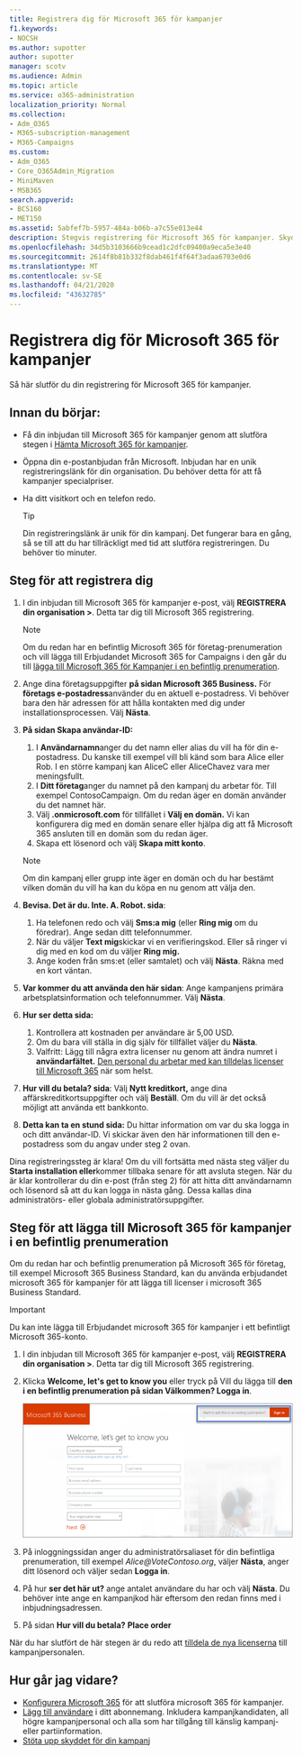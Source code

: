 ```yaml
---
title: Registrera dig för Microsoft 365 för kampanjer
f1.keywords:
- NOCSH
ms.author: supotter
author: supotter
manager: scotv
ms.audience: Admin
ms.topic: article
ms.service: o365-administration
localization_priority: Normal
ms.collection:
- Adm_O365
- M365-subscription-management
- M365-Campaigns
ms.custom:
- Adm_O365
- Core_O365Admin_Migration
- MiniMaven
- MSB365
search.appverid:
- BCS160
- MET150
ms.assetid: 5abfef7b-5957-484a-b06b-a7c55e013e44
description: Stegvis registrering för Microsoft 365 för kampanjer. Skydda din kampanj från cybersäkerhetshot mot e-post, data och kommunikation.
ms.openlocfilehash: 34d5b3103666b9cead1c2dfc09400a9eca5e3e40
ms.sourcegitcommit: 2614f8b81b332f8dab461f4f64f3adaa6703e0d6
ms.translationtype: MT
ms.contentlocale: sv-SE
ms.lasthandoff: 04/21/2020
ms.locfileid: "43632785"
---
```

# <a name="sign-up-for-microsoft-365-for-campaigns"></a>Registrera dig för Microsoft 365 för kampanjer 

Så här slutför du din registrering för Microsoft 365 för kampanjer.

## <a name="before-you-start"></a>Innan du börjar: 
- Få din inbjudan till Microsoft 365 för kampanjer genom att slutföra stegen i [Hämta Microsoft 365 för kampanjer](get-microsoft-365-campaigns.md#get-microsoft-365-for-campaigns). 
- Öppna din e-postanbjudan från Microsoft. Inbjudan har en unik registreringslänk för din organisation. Du behöver detta för att få kampanjer specialpriser.
- Ha ditt visitkort och en telefon redo. 

    > [!TIP]
    > Din registreringslänk är unik för din kampanj. Det fungerar bara en gång, så se till att du har tillräckligt med tid att slutföra registreringen. Du behöver tio minuter. 

## <a name="steps-to-sign-up"></a>Steg för att registrera dig

1. I din inbjudan till Microsoft 365 för kampanjer e-post, välj **REGISTRERA din organisation >**. Detta tar dig till Microsoft 365 registrering.
    > [!NOTE]
    > Om du redan har en befintlig Microsoft 365 för företag-prenumeration och vill lägga till Erbjudandet Microsoft 365 for Campaigns i den går du till [lägga till Microsoft 365 för Kampanjer i en befintlig prenumeration](#steps-to-add-microsoft-365-for-campaigns-to-an-existing-subscription).
1. Ange dina företagsuppgifter **på sidan Microsoft 365 Business.** För **företags e-postadress**använder du en aktuell e-postadress. Vi behöver bara den här adressen för att hålla kontakten med dig under installationsprocessen. Välj **Nästa**.
1. **På sidan Skapa användar-ID:**
    1. I **Användarnamn**anger du det namn eller alias du vill ha för din e-postadress. Du kanske till exempel vill bli känd som bara Alice eller Rob. I en större kampanj kan AliceC eller AliceChavez vara mer meningsfullt.
    2. I **Ditt företag**anger du namnet på den kampanj du arbetar för. Till exempel ContosoCampaign. Om du redan äger en domän använder du det namnet här. 
    3. Välj **.onmicrosoft.com** för tillfället i **Välj en domän.** Vi kan konfigurera dig med en domän senare eller hjälpa dig att få Microsoft 365 ansluten till en domän som du redan äger.
    4. Skapa ett lösenord och välj **Skapa mitt konto**. 
    > [!NOTE]
    > Om din kampanj eller grupp inte äger en domän och du har bestämt vilken domän du vill ha kan du köpa en nu genom att välja den.

4. **Bevisa. Det är du. Inte. A. Robot. sida**:
    1. Ha telefonen redo och välj **Sms:a mig** (eller **Ring mig** om du föredrar). Ange sedan ditt telefonnummer. 
    2. När du väljer **Text mig**skickar vi en verifieringskod. Eller så ringer vi dig med en kod om du väljer **Ring mig.**
    3. Ange koden från sms:et (eller samtalet) och välj **Nästa**. Räkna med en kort väntan. 
5. **Var kommer du att använda den här sidan**: Ange kampanjens primära arbetsplatsinformation och telefonnummer. Välj **Nästa**.
6. **Hur ser detta sida:**
    1. Kontrollera att kostnaden per användare är 5,00 USD. 
    2. Om du bara vill ställa in dig själv för tillfället väljer du **Nästa**. 
    3. Valfritt: Lägg till några extra licenser nu genom att ändra numret i **användarfältet.** [Den personal du arbetar med kan tilldelas licenser till Microsoft 365](../business/add-users-m365b.md?toc=/microsoft-365/campaigns/toc.json) när som helst.
7. **Hur vill du betala? sida**: Välj **Nytt kreditkort,** ange dina affärskreditkortsuppgifter och välj **Beställ**. Om du vill är det också möjligt att använda ett bankkonto.
8. **Detta kan ta en stund sida:** Du hittar information om var du ska logga in och ditt användar-ID. Vi skickar även den här informationen till den e-postadress som du angav under steg 2 ovan.

Dina registreringssteg är klara! Om du vill fortsätta med nästa steg väljer du **Starta installation eller**kommer tillbaka senare för att avsluta stegen. När du är klar kontrollerar du din e-post (från steg 2) för att hitta ditt användarnamn och lösenord så att du kan logga in nästa gång. Dessa kallas dina administratörs- eller globala administratörsuppgifter.

## <a name="steps-to-add-microsoft-365-for-campaigns-to-an-existing-subscription"></a>Steg för att lägga till Microsoft 365 för kampanjer i en befintlig prenumeration

Om du redan har och befintlig prenumeration på Microsoft 365 för företag, till exempel Microsoft 365 Business Standard, kan du använda erbjudandet microsoft 365 för kampanjer för att lägga till licenser i microsoft 365 Business Standard.
> [!IMPORTANT]
> Du kan inte lägga till Erbjudandet microsoft 365 för kampanjer i ett befintligt Microsoft 365-konto.

1. I din inbjudan till Microsoft 365 för kampanjer e-post, välj **REGISTRERA din organisation >**. Detta tar dig till Microsoft 365 registrering.
2. Klicka **Welcome, let's get to know you** eller tryck på Vill du lägga till **den i en befintlig prenumeration på sidan Välkommen? Logga in**.
    
    ![Välj Logga in i det övre högra hörnet.](../media/addtoexisting.png)
3. På inloggningssidan anger du administratörsaliaset för din befintliga prenumeration, till exempel *Alice@VoteContoso<span></span>.org*, väljer **Nästa**, anger ditt lösenord och väljer sedan **Logga in**.
4. På hur **ser det här ut?** ange antalet användare du har och välj **Nästa**. Du behöver inte ange en kampanjkod här eftersom den redan finns med i inbjudningsadressen.
5. På sidan **Hur vill du betala?** **Place order**

När du har slutfört de här stegen är du redo att [tilldela de nya licenserna](../admin/manage/assign-licenses-to-users.md) till kampanjpersonalen.


## <a name="whats-next"></a>Hur går jag vidare?
- [Konfigurera Microsoft 365](../business/set-up.md?toc=/microsoft-365/campaigns/toc.json) för att slutföra microsoft 365 för kampanjer. 
- [Lägg till användare](../business/add-users-m365b.md?toc=/microsoft-365/campaigns/toc.json) i ditt abonnemang. Inkludera kampanjkandidaten, all högre kampanjpersonal och alla som har tillgång till känslig kampanj- eller partiinformation.
- [Stöta upp skyddet för din kampanj](m365-campaigns-security-overview.md)